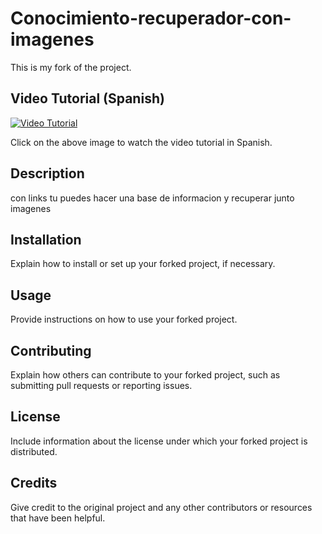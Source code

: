 # Conocimiento-recuperador-con-imagenes

This is my fork of the project.

## Video Tutorial (Spanish)

[![Video Tutorial](https://img.youtube.com/vi/VIDEO_ID_HERE/0.jpg)](https://www.youtube.com/watch?v=VIDEO_ID_HERE)

Click on the above image to watch the video tutorial in Spanish.

## Description

con links tu puedes hacer una base de informacion y recuperar junto imagenes

## Installation

Explain how to install or set up your forked project, if necessary.

## Usage

Provide instructions on how to use your forked project.

## Contributing

Explain how others can contribute to your forked project, such as submitting pull requests or reporting issues.

## License

Include information about the license under which your forked project is distributed.

## Credits

Give credit to the original project and any other contributors or resources that have been helpful.
